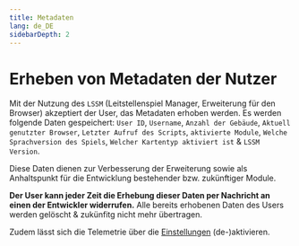```yaml
---
title: Metadaten
lang: de_DE
sidebarDepth: 2
---
```


# Erheben von Metadaten der Nutzer

Mit der Nutzung des `LSSM` (Leitstellenspiel Manager, Erweiterung für den Browser) akzeptiert der User, das Metadaten erhoben werden. Es werden folgende Daten gespeichert: `User ID`, `Username`, `Anzahl der Gebäude`, `Aktuell genutzter Browser`, `Letzter Aufruf des Scripts`, `aktivierte Module`, `Welche Sprachversion des Spiels`, `Welcher Kartentyp aktiviert ist` & `LSSM Version`.

Diese Daten dienen zur Verbesserung der Erweiterung sowie als Anhaltspunkt für die Entwicklung bestehender bzw. zukünftiger Module.

**Der User kann jeder Zeit die Erhebung dieser Daten per Nachricht an einen der Entwickler widerrufen.** Alle bereits erhobenen Daten des Users werden gelöscht & zukünfitg nicht mehr übertragen.

Zudem lässt sich die Telemetrie über die [Einstellungen](settings.md) (de-)aktivieren.
